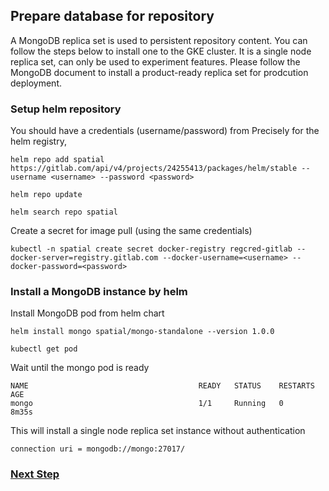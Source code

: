 ## Prepare database for repository

A MongoDB replica set is used to persistent repository content. You can follow the steps below to install one to the GKE cluster. It is a single node replica set, can only be used to experiment features. Please follow the MongoDB document to install a product-ready replica set for prodcution deployment.

### Setup helm repository

You should have a credentials (username/password) from Precisely for the helm registry,
```
helm repo add spatial https://gitlab.com/api/v4/projects/24255413/packages/helm/stable --username <username> --password <password>
```
```
helm repo update
```
```
helm search repo spatial
```

Create a secret for image pull (using the same credentials)
```
kubectl -n spatial create secret docker-registry regcred-gitlab --docker-server=registry.gitlab.com --docker-username=<username> --docker-password=<password>
```

### Install a MongoDB instance by helm

Install MongoDB pod from helm chart
```
helm install mongo spatial/mongo-standalone --version 1.0.0
```
```
kubectl get pod
```
Wait until the mongo pod is ready
```
NAME                                      READY   STATUS    RESTARTS   AGE
mongo                                     1/1     Running   0          8m35s
```
This will install a single node replica set instance without authentication
```
connection uri = mongodb://mongo:27017/
```

### [Next Step](deploy-spatial-services.md)

